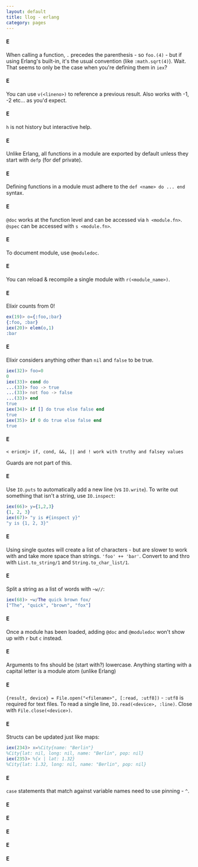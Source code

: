 ```yaml
---
layout: default
title: llog - erlang
category: pages
---
```


#### E

When calling a function, `.` precedes the parenthesis - so `foo.(4)` - but if using Erlang's built-in, it's the usual convention (like `:math.sqrt(4)`). Wait. That seems to only be the case when you're defining them in `iex`?

#### E

You can use `v(<lineno>)` to reference a previous result. Also works with -1, -2 etc... as you'd expect.

#### E

`h` is not history but interactive help.

#### E

Unlike Erlang, all functions in a module are exported by default unless they start with `defp` (for def private).

#### E

Defining functions in a module must adhere to the `def <name> do ... end` syntax.

#### E

`@doc` works at the function level and can be accessed via `h <module.fn>`. `@spec` can be accessed with `s <module.fn>`.

#### E

To document module, use `@moduledoc`.

#### E

You can reload & recompile a single module with `r(<module_name>)`.

#### E

Elixir counts from 0!

~~~ erlang
ex(19)> o={:foo,:bar}
{:foo, :bar}
iex(20)> elem(o,1)
:bar
~~~

#### E

Elixir considers anything other than `nil` and `false` to be true.

~~~ erlang
iex(32)> foo=0
0
iex(33)> cond do
...(33)> foo -> true
...(33)> not foo -> false
...(33)> end
true
iex(34)> if [] do true else false end
true
iex(35)> if 0 do true else false end
true
~~~

#### E

 `< ericmj> if, cond, &&, || and ! work with truthy and falsey values`

Guards are not part of this.

#### E

Use `IO.puts` to automatically add a new line (vs `IO.write`). To write out something that isn't a string, use `IO.inspect`:

~~~ erlang
iex(66)> y={1,2,3}
{1, 2, 3}
iex(67)> "y is #{inspect y}"
"y is {1, 2, 3}"
~~~

#### E

Using single quotes will create a list of characters - but are slower to work with and take more space than strings. `'foo' ++ 'bar'`. Convert to and thro with `List.to_string/1` and `String.to_char_list/1`.

#### E

Split a string as a list of words with `~w//`:

~~~ erlang
iex(68)> ~w/The quick brown fox/
["The", "quick", "brown", "fox"]
~~~

#### E

Once a module has been loaded, adding `@doc` and `@moduledoc` won't show up with `r` but `c` instead.

#### E

Arguments to fns should be (start with?) lowercase. Anything starting with a capital letter is a module atom (unlike Erlang)

#### E

`{result, device} = File.open("<filename>", [:read, :utf8])` - `:utf8` is required for text files. To read a single line, `IO.read(<device>, :line)`. Close with `File.close(<device>)`.

#### E

Structs can be updated just like maps:

~~~ erlang
iex(234)> x=%City{name: "Berlin"}
%City{lat: nil, long: nil, name: "Berlin", pop: nil}
iex(235)> %{x | lat: 1.32}
%City{lat: 1.32, long: nil, name: "Berlin", pop: nil}
~~~

#### E

`case` statements that match against variable names need to use pinning - `^`.

#### E
#### E
#### E
#### E
#### E
